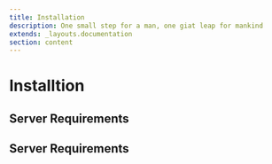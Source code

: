 ```yaml
---
title: Installation
description: One small step for a man, one giat leap for mankind
extends: _layouts.documentation
section: content
---
```


# Installtion

## Server Requirements

## Server Requirements
